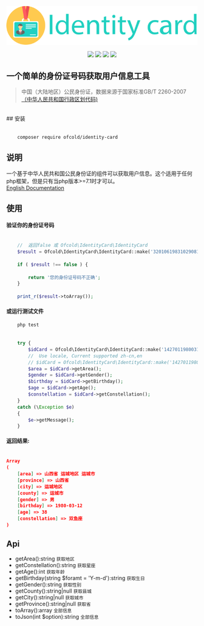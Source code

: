 
<p align="center">
    <img src="id-card.svg">
</p>

<p align="center">
    <img src="https://img.shields.io/github/issues/ofcold/identity-card.svg">
    <img src="https://img.shields.io/github/forks/ofcold/identity-card.svg">
    <img src="https://img.shields.io/github/stars/ofcold/identity-card.svg">
    <img src="https://img.shields.io/github/license/ofcold/identity-card.svg">
</p>

一个简单的身份证号码获取用户信息工具
------------------------

>  中国（大陆地区）公民身份证，数据来源于国家标准GB/T 2260-2007 <a href="http://www.stats.gov.cn/tjsj/tjbz/xzqhdm/" target="blank">（中华人民共和国行政区划代码)</a>

<br>
## 安装

```bash

    composer require ofcold/identity-card
```


## 说明
一个基于中华人民共和国公民身份证的组件可以获取用户信息。这个适用于任何php框架，但是只有当php版本>=7.1时才可以。
<br>
<a href="README_en.md">English Documentation</a>

## 使用

#### 验证你的身份证号码
```php

    //  返回false 或 Ofcold\IdentityCard\IdentityCard
    $result = Ofcold\IdentityCard\IdentityCard::make('32010619831029081');

    if ( $result !== false ) {

        return '您的身份证号码不正确';
    }

    print_r($result->toArray());

```

#### 或运行测试文件
```bash
    php test
```


```php

    try {
        $idCard = Ofcold\IdentityCard\IdentityCard::make('142701198003124054');
        //  Use locale, Current supported zh-cn,en
        // $idCard = Ofcold\IdentityCard\IdentityCard::make('142701198003124054', 'zh-cn');
        $area = $idCard->getArea();
        $gender = $idCard->getGender();
        $birthday = $idCard->getBirthday();
        $age = $idCard->getAge();
        $constellation = $idCard->getConstellation();
    }
    catch (\Exception $e)
    {
        $e->getMessage();
    }


```


#### 返回结果:
```json

Array
(
    [area] => 山西省 运城地区 运城市
    [province] => 山西省
    [city] => 运城地区
    [county] => 运城市
    [gender] => 男
    [birthday] => 1980-03-12
    [age] => 38
    [constellation] => 双鱼座
)

```


## Api
- getArea():string `获取地区`
- getConstellation():string `获取星座`
- getAge():int `获取年龄`
- getBirthday(string $foramt = 'Y-m-d'):string `获取生日`
- getGender():string `获取性别`
- getCounty():string|null `获取县城`
- getCity():string|null `获取城市`
- getProvince():string|null `获取省`
- toArray():array `全部信息`
- toJson(int $option):string `全部信息`
